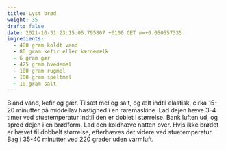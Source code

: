 ```yaml
---
title: Lyst brød
weight: 35
draft: false
date: 2021-10-31 23:15:06.795807 +0100 CET m=+0.050557335
ingredients:
  - 400 gram koldt vand
  - 80 gram kefir eller kærnemælk
  - 6 gram gær
  - 425 gram hvedemel
  - 100 gram rugmel
  - 100 gram speltmel
  - 10 gram salt
---
```




Bland vand, kefir og gær. Tilsæt mel og salt, og ælt indtil elastisk,
cirka 15-20 minutter på middellav hastighed i en røremaskine. Lad dejen
hæve 3-4 timer ved stuetemperatur indtil den er doblet i størrelse. Bank
luften ud, og spred dejen i en brødform. Lad den koldhæve natten over.
Hvis ikke brødet er hævet til dobbelt størrelse, efterhæves det videre
ved stuetemperatur. Bag i 35-40 minutter ved 220 grader uden varmluft.

